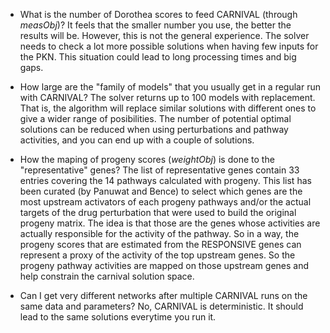 
- What is the number of Dorothea scores to feed CARNIVAL (through _measObj_)?
It feels that the smaller number you use, 
the better the results will be. However, this is not the general experience.
The solver needs to check a lot more possible solutions when having few inputs for the PKN.
This situation could lead to long processing times and big gaps.

- How large are the "family of models" that you usually get in a regular run with CARNIVAL?
The solver returns up to 100 models with replacement.
That is, the algorithm will replace similar solutions with different ones to give a wider range of posibilities.
The number of potential optimal solutions can be reduced when using perturbations and pathway activities,
and you can end up with a couple of solutions.

- How the maping of progeny scores (_weightObj_) is done to the "representative" genes?
The list of representative genes contain 33 entries covering the 14 pathways calculated with progeny.
This list has been curated (by Panuwat and Bence) to select which genes are the most upstream activators
of each progeny pathways and/or the actual targets of the drug perturbation that were used to build the original progeny matrix.
The idea is that those are the genes whose activities are actually responsible for the activity of the pathway. 
So in a way, the progeny scores that are estimated from the RESPONSIVE genes can represent a proxy of the activity of the top upstream genes. 
So the progeny pathway activities are mapped on those upstream genes and help constrain the carnival solution space.

- Can I get very different networks after multiple CARNIVAL runs on the same data and parameters?
No, CARNIVAL is deterministic. It should lead to the same solutions everytime you run it.
